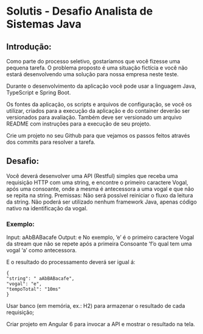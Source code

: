 # Solutis - Desafio Analista de Sistemas Java

## Introdução:
Como parte do processo seletivo, gostaríamos que você fizesse uma pequena tarefa. O problema proposto é uma situação fictícia e você não estará desenvolvendo uma solução para nossa empresa neste teste.

Durante o desenvolvimento da aplicação você pode usar a linguagem Java, TypeScript e Spring Boot.

Os fontes da aplicação, os scripts e arquivos de configuração, se você os utilizar, criados para a execução da aplicação e do container deverão ser versionados para avaliação. Também deve ser versionado um arquivo README com instruções para a execução de seu projeto.

Crie um projeto no seu Github para que vejamos os passos feitos através dos commits para resolver a tarefa.

## Desafio:
Você deverá desenvolver uma API (Restful) simples que receba uma requisição HTTP com uma string, e encontre o primeiro caractere Vogal, após uma consoante, onde a mesma é antecessora a uma vogal e que não se repita na string. Premissas: Não será possível reiniciar o fluxo da leitura da string. Não poderá ser utilizado nenhum framework Java, apenas código nativo na identificação da vogal.

### Exemplo: 
Input: aAbBABacafe Output: e No exemplo, ‘e’ é o primeiro caractere Vogal da stream que não se repete após a primeira Consoante ‘f’o qual tem uma vogal ‘a’ como antecessora.

E o resultado do processamento deverá ser igual á:

```
{
"string": " aAbBABacafe",
"vogal": "e",
"tempoTotal": "10ms"
}
```
Usar banco (em memória, ex.: H2) para armazenar o resultado de cada requisição;

Criar projeto em Angular 6 para invocar a API e mostrar o resultado na tela.
